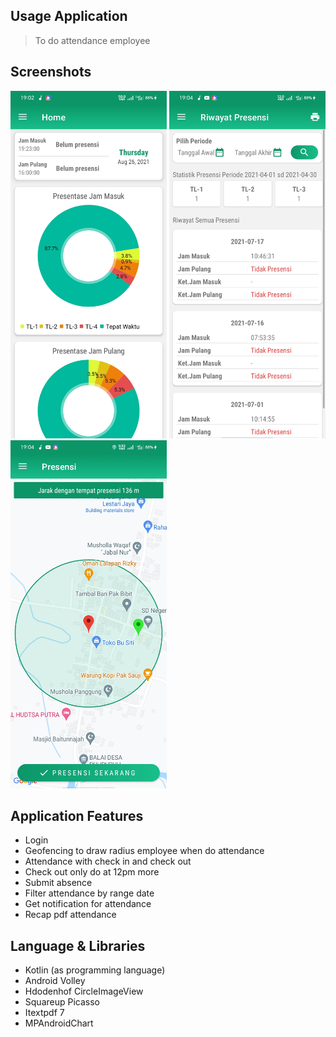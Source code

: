 ## Usage Application
> To do attendance employee

## Screenshots
<p align="left">
  <img src="./screenshots/dashboard.jpg" width="250">
  <img src="./screenshots/logpresensi.jpg" width="250">
  <img src="./screenshots/presensi.jpg" width="250">
</p>

## Application Features
- Login
- Geofencing to draw radius employee when do attendance
- Attendance with check in and check out
- Check out only do at 12pm more
- Submit absence
- Filter attendance by range date
- Get notification for attendance
- Recap pdf attendance

## Language & Libraries
- Kotlin (as programming language)
- Android Volley
- Hdodenhof CircleImageView
- Squareup Picasso
- Itextpdf 7
- MPAndroidChart
